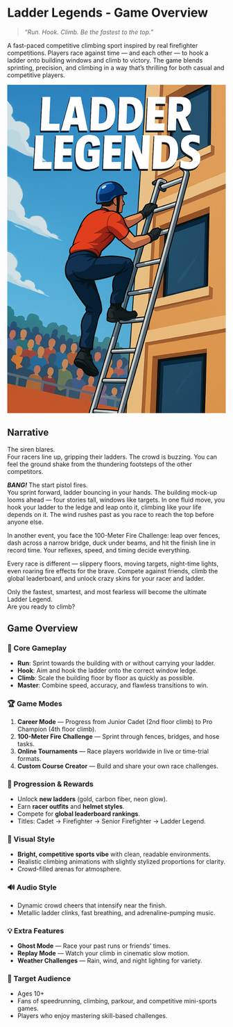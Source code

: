 # Ladder Legends - Game Overview

> *“Run. Hook. Climb. Be the fastest to the top.”*

A fast-paced competitive climbing sport inspired by real firefighter competitions. Players race against time — and each other — to hook a ladder onto building windows and climb to victory. The game blends sprinting, precision, and climbing in a way that’s thrilling for both casual and competitive players.

![LadderLegends](./LadderLegends.jpg)

## Narrative

The siren blares.\
Four racers line up, gripping their ladders. The crowd is buzzing. You can feel the ground shake from the thundering footsteps of the other competitors.

_**BANG!**_ The start pistol fires.\
You sprint forward, ladder bouncing in your hands. The building mock-up looms ahead — four stories tall, windows like targets. In one fluid move, you hook your ladder to the ledge and leap onto it, climbing like your life depends on it. The wind rushes past as you race to reach the top before anyone else.

In another event, you face the 100-Meter Fire Challenge: leap over fences, dash across a narrow bridge, duck under beams, and hit the finish line in record time. Your reflexes, speed, and timing decide everything.

Every race is different — slippery floors, moving targets, night-time lights, even roaring fire effects for the brave. Compete against friends, climb the global leaderboard, and unlock crazy skins for your racer and ladder.

Only the fastest, smartest, and most fearless will become the ultimate Ladder Legend.\
Are you ready to climb?

## Game Overview

### 📌 Core Gameplay

* **Run**: Sprint towards the building with or without carrying your ladder.
* **Hook**: Aim and hook the ladder onto the correct window ledge.
* **Climb**: Scale the building floor by floor as quickly as possible.
* **Master**: Combine speed, accuracy, and flawless transitions to win.

### 🏆 Game Modes

1. **Career Mode** — Progress from Junior Cadet (2nd floor climb) to Pro Champion (4th floor climb).
2. **100-Meter Fire Challenge** — Sprint through fences, bridges, and hose tasks.
3. **Online Tournaments** — Race players worldwide in live or time-trial formats.
4. **Custom Course Creator** — Build and share your own race challenges.

### 🔑 Progression & Rewards

* Unlock **new ladders** (gold, carbon fiber, neon glow).
* Earn **racer outfits** and **helmet styles**.
* Compete for **global leaderboard rankings**.
* Titles: Cadet → Firefighter → Senior Firefighter → Ladder Legend.

### 🎨 Visual Style

* **Bright, competitive sports vibe** with clean, readable environments.
* Realistic climbing animations with slightly stylized proportions for clarity.
* Crowd-filled arenas for atmosphere.

### 🔊 Audio Style

* Dynamic crowd cheers that intensify near the finish.
* Metallic ladder clinks, fast breathing, and adrenaline-pumping music.

### 💡 Extra Features

* **Ghost Mode** — Race your past runs or friends’ times.
* **Replay Mode** — Watch your climb in cinematic slow motion.
* **Weather Challenges** — Rain, wind, and night lighting for variety.

### 🎯 Target Audience

* Ages 10+
* Fans of speedrunning, climbing, parkour, and competitive mini-sports games.
* Players who enjoy mastering skill-based challenges.
